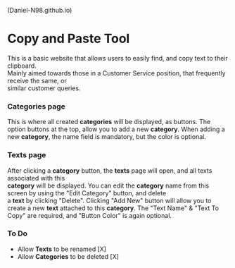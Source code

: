 (Daniel-N98.github.io)

# Copy and Paste Tool

This is a basic website that allows users to easily find, and copy text to their clipboard.<br>
Mainly aimed towards those in a Customer Service position, that frequently receive the same, or <br>
similar customer queries.

### Categories page
This is where all created **categories** will be displayed, as buttons.
The option buttons at the top, allow you to add a new **category**.
When adding a new **category**, the name field is mandatory, but the color is optional.

### Texts page
After clicking a **category** button, the **texts** page will open, and all texts associated with this<br>
**category** will be displayed.
You can edit the **category** name from this screen by using the "Edit Category" button, and delete<br>
a **text** by clicking "Delete".
Clicking "Add New" button will allow you to create a new **text** attached to this **category**.
The "Text Name" & "Text To Copy" are required, and "Button Color" is again optional.




### To Do
  - Allow **Texts** to be renamed [X]
  - Allow **Categories** to be deleted [X]
